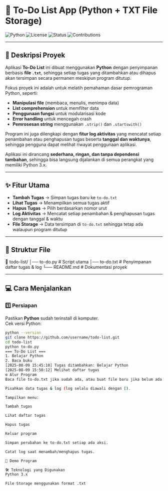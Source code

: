 # 📝 To-Do List App (Python + TXT File Storage)

![Python](https://img.shields.io/badge/Python-3.x-blue)
![License](https://img.shields.io/badge/License-MIT-green)
![Status](https://img.shields.io/badge/Status-Active-success)
![Contributions](https://img.shields.io/badge/Contributions-Welcome-orange)

---

## 📝 Deskripsi Proyek
Aplikasi **To-Do List** ini dibuat menggunakan **Python** dengan penyimpanan berbasis **file `.txt`**, sehingga setiap tugas yang ditambahkan atau dihapus akan tersimpan secara permanen meskipun program ditutup.  

Fokus proyek ini adalah untuk melatih pemahaman dasar pemrograman Python, seperti:
- **Manipulasi file** (membaca, menulis, menimpa data)
- **List comprehension** untuk memfilter data
- **Penggunaan fungsi** untuk modularisasi kode
- **Error handling** untuk mencegah crash
- **Pemrosesan string** menggunakan `.strip()` dan `.startswith()`

Program ini juga dilengkapi dengan **fitur log aktivitas** yang mencatat setiap penambahan atau penghapusan tugas beserta **tanggal dan waktunya**, sehingga pengguna dapat melihat riwayat penggunaan aplikasi.

Aplikasi ini dirancang **sederhana, ringan, dan tanpa dependensi tambahan**, sehingga bisa langsung dijalankan di semua perangkat yang memiliki Python 3.x.

---

## ✨ Fitur Utama
- **Tambah Tugas** → Simpan tugas baru ke `to-do.txt`
- **Lihat Tugas** → Menampilkan semua tugas aktif
- **Hapus Tugas** → Pilih berdasarkan nomor urut
- **Log Aktivitas** → Mencatat setiap penambahan & penghapusan tugas dengan tanggal & waktu
- **File Storage** → Data tersimpan di `to-do.txt` sehingga tetap ada walaupun program ditutup

---

## 📂 Struktur File
📁 todo-list/
│── to-do.py # Script utama
│── to-do.txt # Penyimpanan daftar tugas & log
└── README.md # Dokumentasi proyek

---

## 💻 Cara Menjalankan

### 1️⃣ Persiapan
Pastikan **Python** sudah terinstall di komputer.  
Cek versi Python:
```bash
python --version
git clone https://github.com/username/todo-list.git
cd todo-list
python to-do.py
=== To-Do List ===
1. Belajar Python
2. Baca buku
[2025-08-09 15:45:10] Tugas ditambahkan: Belajar Python
[2025-08-09 15:50:12] Melihat daftar tugas
⚙️ Alur Program
Baca file to-do.txt jika sudah ada, atau buat file baru jika belum ada.

Pisahkan data tugas & log (log selalu diawali dengan [).

Tampilkan menu:

Tambah tugas

Lihat daftar tugas

Hapus tugas

Keluar program

Simpan perubahan ke to-do.txt setiap ada aksi.

Catat log saat menambah/menghapus tugas.

🎥 Demo Program

🛠 Teknologi yang Digunakan
Python 3.x

File Storage menggunakan format .txt
